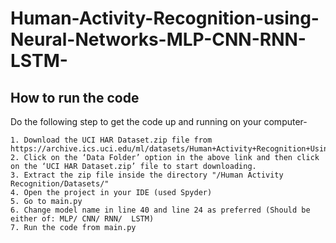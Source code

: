 # Human-Activity-Recognition-using-Neural-Networks-MLP-CNN-RNN-LSTM-

## How to run the code
Do the following step to get the code up and running on your computer-

	1. Download the UCI HAR Dataset.zip file from	https://archive.ics.uci.edu/ml/datasets/Human+Activity+Recognition+Using+Smartphones
	2. Click on the ‘Data Folder’ option in the above link and then click on the ‘UCI HAR Dataset.zip’ file to start downloading.
	3. Extract the zip file inside the directory "/Human Activity Recognition/Datasets/"
	4. Open the project in your IDE (used Spyder)
	5. Go to main.py
	6. Change model name in line 40 and line 24 as preferred (Should be either of: MLP/ CNN/ RNN/  LSTM)
	7. Run the code from main.py
